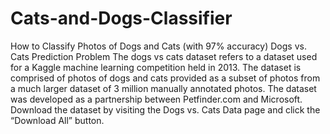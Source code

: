 # Cats-and-Dogs-Classifier

How to Classify Photos of Dogs and Cats (with 97% accuracy)
Dogs vs. Cats Prediction Problem
The dogs vs cats dataset refers to a dataset used for a Kaggle machine learning competition held in 2013.
The dataset is comprised of photos of dogs and cats provided as a subset of photos from a much larger dataset of 3 million manually annotated photos. The dataset was developed as a partnership between Petfinder.com and Microsoft.
Download the dataset by visiting the Dogs vs. Cats Data page and click the “Download All” button.
